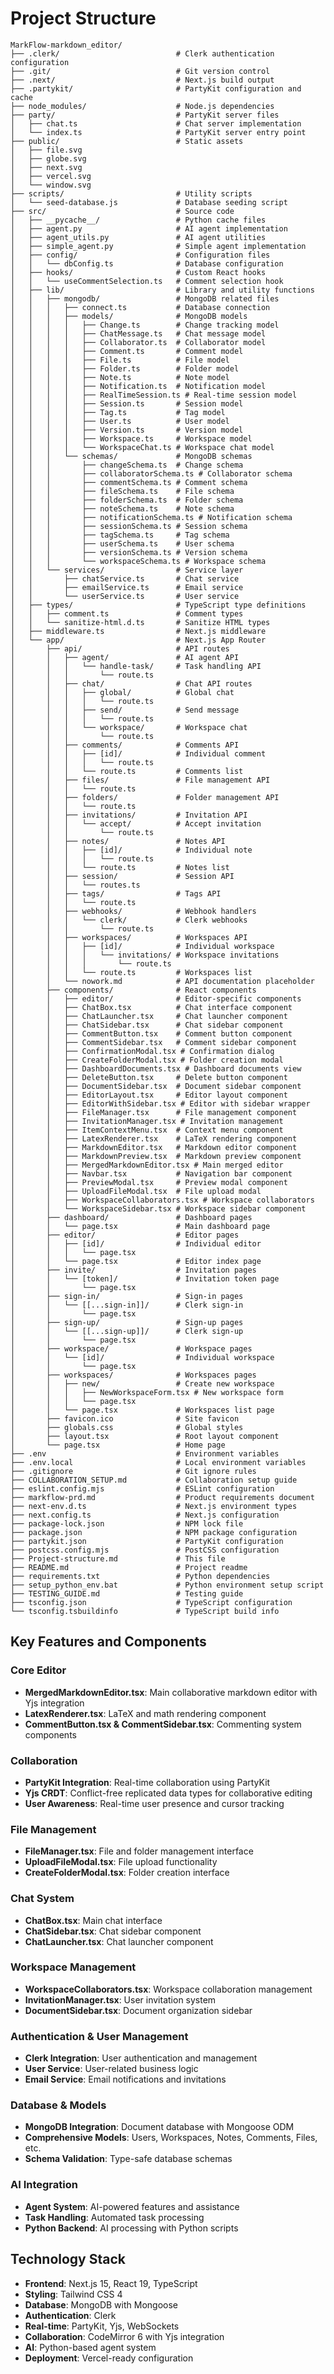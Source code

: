 # Project Structure

```
MarkFlow-markdown_editor/
├── .clerk/                          # Clerk authentication configuration
├── .git/                            # Git version control
├── .next/                           # Next.js build output
├── .partykit/                       # PartyKit configuration and cache
├── node_modules/                    # Node.js dependencies
├── party/                           # PartyKit server files
│   ├── chat.ts                      # Chat server implementation
│   └── index.ts                     # PartyKit server entry point
├── public/                          # Static assets
│   ├── file.svg
│   ├── globe.svg
│   ├── next.svg
│   ├── vercel.svg
│   └── window.svg
├── scripts/                         # Utility scripts
│   └── seed-database.js             # Database seeding script
├── src/                             # Source code
│   ├── __pycache__/                 # Python cache files
│   ├── agent.py                     # AI agent implementation
│   ├── agent_utils.py               # AI agent utilities
│   ├── simple_agent.py              # Simple agent implementation
│   ├── config/                      # Configuration files
│   │   └── dbConfig.ts              # Database configuration
│   ├── hooks/                       # Custom React hooks
│   │   └── useCommentSelection.ts   # Comment selection hook
│   ├── lib/                         # Library and utility functions
│   │   ├── mongodb/                 # MongoDB related files
│   │   │   ├── connect.ts           # Database connection
│   │   │   ├── models/              # MongoDB models
│   │   │   │   ├── Change.ts        # Change tracking model
│   │   │   │   ├── ChatMessage.ts   # Chat message model
│   │   │   │   ├── Collaborator.ts  # Collaborator model
│   │   │   │   ├── Comment.ts       # Comment model
│   │   │   │   ├── File.ts          # File model
│   │   │   │   ├── Folder.ts        # Folder model
│   │   │   │   ├── Note.ts          # Note model
│   │   │   │   ├── Notification.ts  # Notification model
│   │   │   │   ├── RealTimeSession.ts # Real-time session model
│   │   │   │   ├── Session.ts       # Session model
│   │   │   │   ├── Tag.ts           # Tag model
│   │   │   │   ├── User.ts          # User model
│   │   │   │   ├── Version.ts       # Version model
│   │   │   │   ├── Workspace.ts     # Workspace model
│   │   │   │   └── WorkspaceChat.ts # Workspace chat model
│   │   │   └── schemas/             # MongoDB schemas
│   │   │       ├── changeSchema.ts  # Change schema
│   │   │       ├── collaboratorSchema.ts # Collaborator schema
│   │   │       ├── commentSchema.ts # Comment schema
│   │   │       ├── fileSchema.ts    # File schema
│   │   │       ├── folderSchema.ts  # Folder schema
│   │   │       ├── noteSchema.ts    # Note schema
│   │   │       ├── notificationSchema.ts # Notification schema
│   │   │       ├── sessionSchema.ts # Session schema
│   │   │       ├── tagSchema.ts     # Tag schema
│   │   │       ├── userSchema.ts    # User schema
│   │   │       ├── versionSchema.ts # Version schema
│   │   │       └── workspaceSchema.ts # Workspace schema
│   │   └── services/                # Service layer
│   │       ├── chatService.ts       # Chat service
│   │       ├── emailService.ts      # Email service
│   │       └── userService.ts       # User service
│   ├── types/                       # TypeScript type definitions
│   │   ├── comment.ts               # Comment types
│   │   └── sanitize-html.d.ts       # Sanitize HTML types
│   ├── middleware.ts                # Next.js middleware
│   └── app/                         # Next.js App Router
│       ├── api/                     # API routes
│       │   ├── agent/               # AI agent API
│       │   │   └── handle-task/     # Task handling API
│       │   │       └── route.ts
│       │   ├── chat/                # Chat API routes
│       │   │   ├── global/          # Global chat
│       │   │   │   └── route.ts
│       │   │   ├── send/            # Send message
│       │   │   │   └── route.ts
│       │   │   └── workspace/       # Workspace chat
│       │   │       └── route.ts
│       │   ├── comments/            # Comments API
│       │   │   ├── [id]/            # Individual comment
│       │   │   │   └── route.ts
│       │   │   └── route.ts         # Comments list
│       │   ├── files/               # File management API
│       │   │   └── route.ts
│       │   ├── folders/             # Folder management API
│       │   │   └── route.ts
│       │   ├── invitations/         # Invitation API
│       │   │   └── accept/          # Accept invitation
│       │   │       └── route.ts
│       │   ├── notes/               # Notes API
│       │   │   ├── [id]/            # Individual note
│       │   │   │   └── route.ts
│       │   │   └── route.ts         # Notes list
│       │   ├── session/             # Session API
│       │   │   └── routes.ts
│       │   ├── tags/                # Tags API
│       │   │   └── route.ts
│       │   ├── webhooks/            # Webhook handlers
│       │   │   └── clerk/           # Clerk webhooks
│       │   │       └── route.ts
│       │   ├── workspaces/          # Workspaces API
│       │   │   ├── [id]/            # Individual workspace
│       │   │   │   └── invitations/ # Workspace invitations
│       │   │   │       └── route.ts
│       │   │   └── route.ts         # Workspaces list
│       │   └── nowork.md            # API documentation placeholder
│       ├── components/              # React components
│       │   ├── editor/              # Editor-specific components
│       │   ├── ChatBox.tsx          # Chat interface component
│       │   ├── ChatLauncher.tsx     # Chat launcher component
│       │   ├── ChatSidebar.tsx      # Chat sidebar component
│       │   ├── CommentButton.tsx    # Comment button component
│       │   ├── CommentSidebar.tsx   # Comment sidebar component
│       │   ├── ConfirmationModal.tsx # Confirmation dialog
│       │   ├── CreateFolderModal.tsx # Folder creation modal
│       │   ├── DashboardDocuments.tsx # Dashboard documents view
│       │   ├── DeleteButton.tsx     # Delete button component
│       │   ├── DocumentSidebar.tsx  # Document sidebar component
│       │   ├── EditorLayout.tsx     # Editor layout component
│       │   ├── EditorWithSidebar.tsx # Editor with sidebar wrapper
│       │   ├── FileManager.tsx      # File management component
│       │   ├── InvitationManager.tsx # Invitation management
│       │   ├── ItemContextMenu.tsx  # Context menu component
│       │   ├── LatexRenderer.tsx    # LaTeX rendering component
│       │   ├── MarkdownEditor.tsx   # Markdown editor component
│       │   ├── MarkdownPreview.tsx  # Markdown preview component
│       │   ├── MergedMarkdownEditor.tsx # Main merged editor
│       │   ├── Navbar.tsx           # Navigation bar component
│       │   ├── PreviewModal.tsx     # Preview modal component
│       │   ├── UploadFileModal.tsx  # File upload modal
│       │   ├── WorkspaceCollaborators.tsx # Workspace collaborators
│       │   └── WorkspaceSidebar.tsx # Workspace sidebar component
│       ├── dashboard/               # Dashboard pages
│       │   └── page.tsx             # Main dashboard page
│       ├── editor/                  # Editor pages
│       │   ├── [id]/                # Individual editor
│       │   │   └── page.tsx
│       │   └── page.tsx             # Editor index page
│       ├── invite/                  # Invitation pages
│       │   └── [token]/             # Invitation token page
│       │       └── page.tsx
│       ├── sign-in/                 # Sign-in pages
│       │   └── [[...sign-in]]/      # Clerk sign-in
│       │       └── page.tsx
│       ├── sign-up/                 # Sign-up pages
│       │   └── [[...sign-up]]/      # Clerk sign-up
│       │       └── page.tsx
│       ├── workspace/               # Workspace pages
│       │   └── [id]/                # Individual workspace
│       │       └── page.tsx
│       ├── workspaces/              # Workspaces pages
│       │   ├── new/                 # Create new workspace
│       │   │   ├── NewWorkspaceForm.tsx # New workspace form
│       │   │   └── page.tsx
│       │   └── page.tsx             # Workspaces list page
│       ├── favicon.ico              # Site favicon
│       ├── globals.css              # Global styles
│       ├── layout.tsx               # Root layout component
│       └── page.tsx                 # Home page
├── .env                             # Environment variables
├── .env.local                       # Local environment variables
├── .gitignore                       # Git ignore rules
├── COLLABORATION_SETUP.md           # Collaboration setup guide
├── eslint.config.mjs                # ESLint configuration
├── markflow-prd.md                  # Product requirements document
├── next-env.d.ts                    # Next.js environment types
├── next.config.ts                   # Next.js configuration
├── package-lock.json                # NPM lock file
├── package.json                     # NPM package configuration
├── partykit.json                    # PartyKit configuration
├── postcss.config.mjs               # PostCSS configuration
├── Project-structure.md             # This file
├── README.md                        # Project readme
├── requirements.txt                 # Python dependencies
├── setup_python_env.bat             # Python environment setup script
├── TESTING_GUIDE.md                 # Testing guide
├── tsconfig.json                    # TypeScript configuration
└── tsconfig.tsbuildinfo             # TypeScript build info
```

## Key Features and Components

### Core Editor
- **MergedMarkdownEditor.tsx**: Main collaborative markdown editor with Yjs integration
- **LatexRenderer.tsx**: LaTeX and math rendering component
- **CommentButton.tsx & CommentSidebar.tsx**: Commenting system components

### Collaboration
- **PartyKit Integration**: Real-time collaboration using PartyKit
- **Yjs CRDT**: Conflict-free replicated data types for collaborative editing
- **User Awareness**: Real-time user presence and cursor tracking

### File Management
- **FileManager.tsx**: File and folder management interface
- **UploadFileModal.tsx**: File upload functionality
- **CreateFolderModal.tsx**: Folder creation interface

### Chat System
- **ChatBox.tsx**: Main chat interface
- **ChatSidebar.tsx**: Chat sidebar component
- **ChatLauncher.tsx**: Chat launcher component

### Workspace Management
- **WorkspaceCollaborators.tsx**: Workspace collaboration management
- **InvitationManager.tsx**: User invitation system
- **DocumentSidebar.tsx**: Document organization sidebar

### Authentication & User Management
- **Clerk Integration**: User authentication and management
- **User Service**: User-related business logic
- **Email Service**: Email notifications and invitations

### Database & Models
- **MongoDB Integration**: Document database with Mongoose ODM
- **Comprehensive Models**: Users, Workspaces, Notes, Comments, Files, etc.
- **Schema Validation**: Type-safe database schemas

### AI Integration
- **Agent System**: AI-powered features and assistance
- **Task Handling**: Automated task processing
- **Python Backend**: AI processing with Python scripts

## Technology Stack

- **Frontend**: Next.js 15, React 19, TypeScript
- **Styling**: Tailwind CSS 4
- **Database**: MongoDB with Mongoose
- **Authentication**: Clerk
- **Real-time**: PartyKit, Yjs, WebSockets
- **Collaboration**: CodeMirror 6 with Yjs integration
- **AI**: Python-based agent system
- **Deployment**: Vercel-ready configuration 